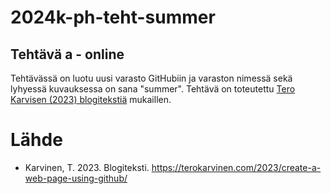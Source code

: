 # 2024k-ph-teht-summer

## Tehtävä a - online
Tehtävässä on luotu uusi varasto GitHubiin ja varaston nimessä sekä lyhyessä kuvauksessa on sana "summer". Tehtävä on toteutettu [Tero Karvisen (2023) blogitekstiä]( https://terokarvinen.com/2023/create-a-web-page-using-github/) mukaillen.

# Lähde
* Karvinen, T. 2023. Blogiteksti. https://terokarvinen.com/2023/create-a-web-page-using-github/